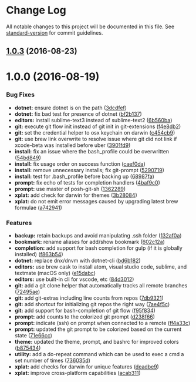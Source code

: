# Change Log

All notable changes to this project will be documented in this file. See [standard-version](https://github.com/conventional-changelog/standard-version) for commit guidelines.

<a name="1.0.3"></a>
## [1.0.3](https://github.com/pulsebridge/uber/compare/v1.0.2...v1.0.3) (2016-08-23)



<a name="1.0.0"></a>
# 1.0.0 (2016-08-19)


### Bug Fixes

* **dotnet:** ensure dotnet is on the path ([3dcdfef](https://github.com/pulsebridge/uber/commit/3dcdfef))
* **dotnet:** fix bad test for presence of dotnet ([bf2b137](https://github.com/pulsebridge/uber/commit/bf2b137))
* **editors:** install sublime-text3 instead of sublime-text2 ([6b560ba](https://github.com/pulsebridge/uber/commit/6b560ba))
* **git:** execute git flow init instead of git init in git-extensions ([f4e8db2](https://github.com/pulsebridge/uber/commit/f4e8db2))
* **git:** set the credential helper to osx keychain on darwin ([c454cb9](https://github.com/pulsebridge/uber/commit/c454cb9))
* **git:** use brew link overwrite to resolve issue where git did not link if xcode-beta was installed before uber ([3901fd9](https://github.com/pulsebridge/uber/commit/3901fd9))
* **install:** fix an issue where the bash_profile could be overwritten ([54bd849](https://github.com/pulsebridge/uber/commit/54bd849))
* **install:** fix usage order on success function ([caef0da](https://github.com/pulsebridge/uber/commit/caef0da))
* **install:** remove unnecessary installs; fix git-prompt ([5290719](https://github.com/pulsebridge/uber/commit/5290719))
* **install:** test for .bash_profile before backing up ([68987fa](https://github.com/pulsebridge/uber/commit/68987fa))
* **prompt:** fix echo of tests for completion handlers ([4baf9c0](https://github.com/pulsebridge/uber/commit/4baf9c0))
* **prompt:** use master of posh-git-sh ([1362289](https://github.com/pulsebridge/uber/commit/1362289))
* **xplat:** add check for darwin for themes ([3b28084](https://github.com/pulsebridge/uber/commit/3b28084))
* **xplat:** do not emit error messages caused by upgrading latest brew formulae ([a742941](https://github.com/pulsebridge/uber/commit/a742941))


### Features

* **backup:** retain backups and avoid manipulating .ssh folder ([132af0a](https://github.com/pulsebridge/uber/commit/132af0a))
* **bookmark:** rename aliases for add/show bookmark ([602c12a](https://github.com/pulsebridge/uber/commit/602c12a))
* **completion:** add support for bash completion for gulp (if it is globally installed) ([f863b54](https://github.com/pulsebridge/uber/commit/f863b54))
* **dotnet:** replace dnx/dnvm with dotnet-cli ([bd6b182](https://github.com/pulsebridge/uber/commit/bd6b182))
* **editors:** use brew cask to install atom, visual studio code, sublime, and textmate (macOS only) ([e15dabc](https://github.com/pulsebridge/uber/commit/e15dabc))
* **editors:** use built-in cli for vscode, etc ([84d3012](https://github.com/pulsebridge/uber/commit/84d3012))
* **git:** add a git clone helper that automatically tracks all remote branches ([72495ae](https://github.com/pulsebridge/uber/commit/72495ae))
* **git:** add git-extras including line counts from repos ([7db9321](https://github.com/pulsebridge/uber/commit/7db9321))
* **git:** add shortcut for initializing git repos the right way ([7ae4f5c](https://github.com/pulsebridge/uber/commit/7ae4f5c))
* **git:** add support for bash-completion of git flow ([f95f834](https://github.com/pulsebridge/uber/commit/f95f834))
* **prompt:** add counts to the colorized git prompt ([d238f66](https://github.com/pulsebridge/uber/commit/d238f66))
* **prompt:** indicate (ssh) on prompt when connected to a remote ([ff4a33c](https://github.com/pulsebridge/uber/commit/ff4a33c))
* **prompt:** updated the git prompt to be colorized based on the current state ([71e66cc](https://github.com/pulsebridge/uber/commit/71e66cc))
* **theme:** updated the theme, prompt, and bashrc for improved colors ([b875434](https://github.com/pulsebridge/uber/commit/b875434))
* **utility:** add a do-repeat command which can be used to exec a cmd a set number of times ([736035d](https://github.com/pulsebridge/uber/commit/736035d))
* **xplat:** add checks for darwin for unique features ([deadbe9](https://github.com/pulsebridge/uber/commit/deadbe9))
* **xplat:** improve cross-platform capabilities ([acab311](https://github.com/pulsebridge/uber/commit/acab311))
